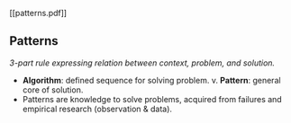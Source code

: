 [[patterns.pdf]]
## Patterns
_3-part rule expressing relation between context, problem, and solution._
* **Algorithm**: defined sequence for solving problem. v. **Pattern**: general core of solution.
* Patterns are knowledge to solve problems, acquired from failures and empirical research (observation & data).
